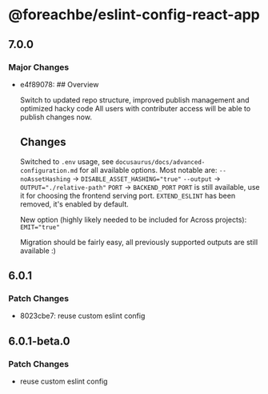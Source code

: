 # @foreachbe/eslint-config-react-app

## 7.0.0

### Major Changes

- e4f89078: ## Overview

  Switch to updated repo structure, improved publish management and optimized hacky code
  All users with contributer access will be able to publish changes now.

  ## Changes

  Switched to `.env` usage, see `docusaurus/docs/advanced-configuration.md` for all available options. Most notable are:
  `--noAssetHashing` -> `DISABLE_ASSET_HASHING="true"`
  `--output` -> `OUTPUT="./relative-path"`
  `PORT` -> `BACKEND_PORT`
  `PORT` is still available, use it for choosing the frontend serving port.
  `EXTEND_ESLINT` has been removed, it's enabled by default.

  New option (highly likely needed to be included for Across projects):
  `EMIT="true"`

  Migration should be fairly easy, all previously supported outputs are still available :)

## 6.0.1

### Patch Changes

- 8023cbe7: reuse custom eslint config

## 6.0.1-beta.0

### Patch Changes

- reuse custom eslint config
